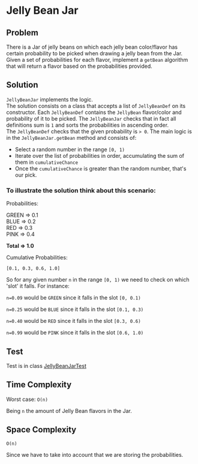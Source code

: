 # Jelly Bean Jar

## Problem
There is a Jar of jelly beans on which each jelly bean color/flavor has certain probability to be picked when drawing a
jelly bean from the Jar.<br/>
Given a set of probabilities for each flavor, implement a `getBean` algorithm that will return a flavor based on the
probabilities provided.

## Solution

`JellyBeanJar` implements the logic.<br>
The solution consists on a class that accepts a list of `JellyBeanDef` on its constructor. Each `JellyBeanDef` contains
the `JellyBean` flavor/color and probability of it to be picked.
The `JellyBeanJar` checks that in fact all definitions sum is `1` and sorts the probabilities in ascending order.<br/>
The `JellyBeanDef` checks that the given probability is `> 0`.
The main logic is in the `JellyBeanJar.getBean` method and consists of:

 * Select a random number in the range `[0, 1)`
 * Iterate over the list of probabilities in order, accumulating the sum of them in `cumulativeChance`
 * Once the `cumulativeChance` is greater than the random number, that's our pick.

### To illustrate the solution think about this scenario:

Probabilities:

GREEN => 0.1 <br/>
BLUE => 0.2 <br/>
RED => 0.3 <br/>
PINK => 0.4 <br/>

**Total => 1.0**

Cumulative Probabilities:

`[0.1, 0.3, 0.6, 1.0]`

So for any given number `n` in the range `[0, 1)` we need to check on which 'slot' it falls. For instance:

`n=0.09` would be `GREEN` since it falls in the slot `[0, 0.1)`

`n=0.25` would be `BLUE` since it falls in the slot `[0.1, 0.3)`

`n=0.40` would be `RED` since it falls in the slot `[0.3, 0.6)`

`n=0.99` would be `PINK` since it falls in the slot `[0.6, 1.0)`

## Test

Test is in class [JellyBeanJarTest](../../../../../../../test/java/com/ulisesbocchio/github/puzzles/jellybean/JellyBeanJarTest.java)

## Time Complexity

Worst case: `O(n)`

Being `n` the amount of Jelly Bean flavors in the Jar.

## Space Complexity

`O(n)`

Since we have to take into account that we are storing the probabilities.

